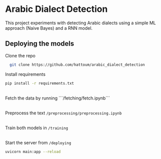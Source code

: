 # Arabic Dialect Detection
This project experiments with detecting Arabic dialects using a simple ML approach (Naive Bayes) and a RNN model.

## Deploying the models

Clone the repo 
```bash
  git clone https://github.com/hattoum/arabic_dialect_detection
```
Install requirements 
```bash
pip install -r requirements.txt
```
<br/>
Fetch the data by running ```/fetching/fetch.ipynb``` 
<br/><br/>


Preprocess the text ```/preprocessing/preprocessing.ipynb```
<br/><br/>

Train both models in ```/training```
<br/><br/>

Start the server from ```/deploying```
```bash
uvicorn main:app --reload
```
